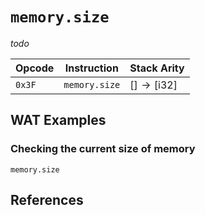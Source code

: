 
# `memory.size`

_todo_



| Opcode | Instruction   | Stack Arity |
|--------|---------------|-------------|
| `0x3F` | `memory.size` | $[ ] \to [ \text{i32} ]$ |



## WAT Examples

### Checking the current size of memory

```wasm
memory.size
```



## References

[^§2.4.7]: _WebAssembly Core Specification: Memory Instructions_ - <https://webassembly.github.io/spec/core/bikeshed/#memory-instructions%E2%91%A0>
[^§4.2.8]: _WebAssembly Core Specification: Memory Instances_ - <https://webassembly.github.io/spec/core/bikeshed/index.html#page-size>
